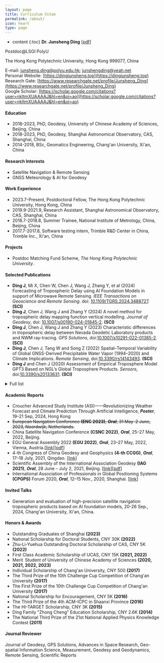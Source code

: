 ```yaml
---
layout: page
title: Curriculum Vitae
permalink: /about/
icon: heart
type: page
---
```

* content
{:toc}
**Dr. Junsheng Ding** [[pdf](https://github.com/Sardingfish/Sardingfish.github.io/blob/master/page/CV_DingJS.pdf)]

Postdoc@LSGI PolyU

The Hong Kong Polytechnic University, Hong Kong 999077, China

E-mail: junsheng.ding@polyu.edu.hk; junshengding@yeah.net  
Personal Website: [https://dingjunsheng.top](https://dingjunsheng.top)  
Research Gate: [https://www.researchgate.net/profile/Junsheng_Ding](https://www.researchgate.net/profile/Junsheng_Ding)  
Google Scholar: [https://scholar.google.com/citations?user=nkItmXUAAAAJ&hl=en&oi=ao](https://scholar.google.com/citations?user=nkItmXUAAAAJ&hl=en&oi=ao)

#### **Education**
- 2018-2023, PhD, Geodesy, University of Chinese Academy of Sciences, Beijing, China
- 2018-2023, PhD, Geodesy, Shanghai Astronomical Observatory, CAS, Shanghai, China
- 2014-2018, BSc, Geomatics Engineering, Chang'an University, Xi'an, China

#### **Research Interests**
- Satellite Navigation & Remote Sensing
- GNSS Meteorology & AI for Geodesy

#### **Work Experience**
- 2023.7-Present, Postdoctoral Fellow, The Hong Kong Polytechnic University, Hong Kong, China
- 2019.9-2021.9, Research Assistant, Shanghai Astronomical Observatory, CAS, Shanghai, China
- 2018.7-2018.8, Summer Trainee, National Institute of Metrology, China, Beijing, China
- 2017.7-2017.8, Software testing intern, Trimble R&D Center in China, Trimble Inc., Xi'an, China

#### **Projects**

- Postdoc Matching Fund Scheme, *The Hong Kong Polytechnic University*.

#### **Selected Publications**

- **Ding J**, Mi X, Chen W, Chen J, Wang J, Zhang Y, et al (2024) Forecasting of Tropospheric Delay using AI Foundation Models in support of Microwave Remote Sensing. *IEEE Transactions on Geoscience and Remote Sensing*. doi: [10.1109/TGRS.2024.3488727](https://doi.org/10.1109/TGRS.2024.3488727). **(SCI)**
- **Ding J**, Chen J, Wang J and Zhang Y (2024) A novel method for tropospheric delay mapping function vertical modelling. *Journal of Geodesy*, doi: [10.1007/s00190-024-01845-2](https://doi.org/10.1007/s00190-024-01845-2). **(SCI)**
- **Ding J**, Chen J, Wang J and Zhang Y (2023) Characteristic differences in tropospheric delay between Nevada Geodetic Laboratory products and NWM ray-tracing. *GPS Solutions*, doi:[10.1007/s10291-022-01385-2](https://link.springer.com/article/10.1007/s10291-022-01385-2). **(SCI)**
- **Ding J**, Chen J, Tang W and Song Z (2022) Spatial–Temporal Variability of Global GNSS-Derived Precipitable Water Vapor (1994–2020) and Climate Implications. *Remote Sensing*, doi:[10.3390/rs14143493](https://www.mdpi.com/2072-4292/14/14/3493/htm). **(SCI)**
- **Ding J** and Chen J (2020) Assessment of Empirical Troposphere Model GPT3 Based on NGL’s Global Troposphere Products. *Sensors*, doi:[10.3390/s20133631](https://www.mdpi.com/1424-8220/20/13/3631). **(SCI)**

<details> <summary>Full list</summary>
<ul>
    <li>Chen J, Song Z, Zhang Y, <b>Ding J</b>, et al. (2025) Clock systematic jump estimation and URA refinement of BDS-3 B2b real-time precise point positioning service. <i>GPS Solutions</i>, doi:<a href="https://doi.org/10.1007/s10291-025-01835-7" target="_blank">10.1007/s10291-025-01835-7</a>. <b>(SCI)</b></li>
    <li>Tang W, Chen J, Zhang Y, <b>Ding J</b> (2024) Analysis of GNSS/Pseudolite Integrated Positioning Accuracy in Urban Canyon Environment. <i>2024 14th International Conference on Indoor Positioning and Indoor Navigation (IPIN)</i>, doi:<a href="https://doi.org/10.1109/IPIN62893.2024.10786141" target="_blank">10.1109/IPIN62893.2024.10786141</a>. <b>(SCI)</b></li>
    <li><b>Ding J</b>, Mi X, Chen W, Chen J, Wang J, Zhang Y, et al (2024) Forecasting of Tropospheric Delay using AI Foundation Models in support of Microwave Remote Sensing. <i>IEEE Transactions on Geoscience and Remote Sensing</i>. doi:<a href="https://doi.org/10.1109/TGRS.2024.3488727" target="_blank">10.1109/TGRS.2024.3488727</a>. <b>(SCI)</b></li>
    <li><b>Ding J</b> (2024) Research on GNSS tropospheric delay modeling and spatial-temporal characteristics analysis of bias. <i>Acta Geodaetica et Cartographica Sinica</i>, (Abstract of PhD thesis, in Chinese) doi:<a href="http://xb.chinasmp.com/CN/10.11947/j.AGCS.2024.20230177" target="_blank">10.11947/j.AGCS.2024.20230177</a>. <b>(EI)</b></li>
    <li>Tang W, Chen J, Zhang Y, <b>Ding J</b> and Song Z (2024) Refined Troposphere Delay Models by NWM Ray-tracing for Pseudolite Positioning System and Their Performance Assessment. <i>Advances in Space Research</i>, doi:<a href="https://doi.org/10.1016/j.asr.2024.02.034" target="_blank">10.1016/j.asr.2024.02.034</a>. <b>(SCI)</b></li>
    <li><b>Ding J</b>, Chen J, Wang J and Zhang Y (2024) A novel method for tropospheric delay mapping function vertical modelling. <i>Journal of Geodesy</i>, doi: <a href="https://doi.org/10.1007/s00190-024-01845-2" target="_blank">10.1007/s00190-024-01845-2</a>. <b>(SCI)</b></li>
    <li>Song Z, Chen J, Zhang Y, Yu C and <b>Ding J</b> (2023) Real-time Multi-GNSS Precise Point Positioning with Ambiguity Resolution Based on the BDS-3 Global Short-message Communication Function. <i>GPS Solutions</i>,  doi:<a href="https://link.springer.com/article/10.1007/s10291-023-01477-7" target="_blank">10.1007/s10291-023-01477-7</a>. <b>(SCI)</b></li>
    <li><b>Ding J</b>, Chen J, Wang J and Zhang Y (2023) Characteristic differences in tropospheric delay between Nevada Geodetic Laboratory products and NWM ray-tracing. <i>GPS Solutions</i>, doi:<a href="https://link.springer.com/article/10.1007/s10291-022-01385-2" target="_blank">10.1007/s10291-022-01385-2</a>. <b>(SCI)</b></li>
    <li>Cui J, Chen J, Wang B, Yu C, <b>Ding J</b> and Wang R (2022) Characteristic Analysis of Satellite DCB Products Provided by CAS and DLR. <i>Progress in Astronomy</i>, (in Chinese) doi:<a href="http://center.shao.ac.cn/twxjz/abstract/2022/20220308.pdf" target="_blank">10.3969/j.issn.1000-8349.2022.03.01</a>. <b>(CSCD)</b></li>
    <li><b>Ding J</b>, Chen J, Tang W and Song Z (2022) Spatial–Temporal Variability of Global GNSS-Derived Precipitable Water Vapor (1994–2020) and Climate Implications. <i>Remote Sensing</i>, doi:<a href="https://www.mdpi.com/2072-4292/14/14/3493/htm" target="_blank">10.3390/rs14143493</a>. <b>(SCI)</b></li>
    <li>Chen J, Zhang Y, Yu C and <b>Ding J</b> (2022) Processing Algorithms and Performance Evaluation of BDS RDSS Location Reporting Service. <i>Acta Geodaetica et Cartographica Sinica</i>, (in Chinese) doi:<a href="http://xb.sinomaps.com/CN/10.11947/j.AGCS.2022.20220024" target="_blank">10.11947/j.AGCS.2022.20220024</a>. <b>(EI)</b></li>
    <li><b>Ding J</b>, Chen J and Tang W (2022) Increasing Trend of Precipitable Water Vapor in Antarctica and Greenland. <i>China Satellite Navigation Conference 2022, Lecture Notes in Electrical Engineering</i>, doi:<a href="http://dx.doi.org/10.1007/978-981-19-2588-7_27" target="_blank">10.1007/978-981-19-2588-7_27</a>. <b>(EI)</b></li>
    <li>Tang W, Chen J, Yu C, <b>Ding J</b> and Wang R (2021) A New Ground-based Pseudolite System Deployment Algorithm Based on MOPSO. <i>Sensors</i>, doi:<a href="https://www.mdpi.com/1424-8220/21/16/5364" target="_blank">10.3390/s21165364</a>. <b>(SCI)</b></li>
    <li><b>Ding J</b> and Chen J (2021) Accuracy Variability of GNSS PWV in the Range of Small and Medium Scale Areas. <i>China Satellite Navigation Conference, CSNC 2021</i>, doi:<a href="https://kns.cnki.net/kcms/detail/detail.aspx?dbcode=CPFD&dbname=CPFDTEMP&filename=WXDH202105001003&v=dT%25mmd2Fa%25mmd2F9hFJSEf0ab7zHb6xI4R4joiAEOerCFtZOWXnGwmaTEorOUXeytcIdnrw2Kuh68fC%25mmd2BcNcmc%3d" target="_blank">10.26914/c.cnkihy.2021.002146</a></li>
    <li>Chen Q, Chen J, Yu C, Zhang Y and <b>Ding J</b> (2020) Comparison of BDS Station Clock Short-term Prediction Models and their Applications in Precise Orbit Determination. <i>Chinese Astronomy and Astrophysics</i>, doi:<a href="https://www.sciencedirect.com/science/article/pii/S0275106220300357" target="_blank">10.1016/j.chinastron.2020.05.008</a>. <b>(SCI)</b></li>
    <li><b>Ding J</b>, Chen J and Wang J (2020) Quality Control Method for ZTD Modeling Based on GNSS Observation Data. <i>Journal of Astronautics</i>, (in Chinese) doi:<a href="http://www.yhxb.org.cn/CN/10.3873/j.issn.1000-1328.2020.09.010" target="_blank">10.3873/j.issn.1000 1328.2020.09.010</a>. <b>(EI)</b></li>
    <li><b>Ding J</b> and Chen J (2020) Assessment of Empirical Troposphere Model GPT3 Based on NGL’s Global Troposphere Products. <i>Sensors</i>, doi:<a href="https://www.mdpi.com/1424-8220/20/13/3631" target="_blank">10.3390/s20133631</a>. <b>(SCI)</b></li>
    <li>Chen J, Wang J, Wang A, <b>Ding J</b> and Zhang Y (2020) SHAtropE—A Regional Gridded ZTD Model for China and the Surrounding Areas. <i>Remote Sensing</i>, doi:<a href="https://www.mdpi.com/2072-4292/12/1/165" target="_blank">10.3390/rs12010165</a>. <b>(SCI)</b></li>
</ul>
</details>





#### **Academic Reports**

<!-- - **Ding J**, Chen J, Wang J and Zhang Y (2023) _Characteristic differences in tropospheric delay between NGL products and NWM ray-tracing, Speaker,_ **European Navigation Conference (ENC 2023)**, Session S02–Position determination, held on 31 May–2 June, 2023 in Noordwijk, Netherlands.

- **Ding J**, Chen J and Tang W (2022) _Increasing Trend of Precipitable Water Vapor in Antarctica and Greenland, Speaker,_ **China Satellite Navigation Conference (CSNC 2022)**, Session S01–Industry Applications of Satellite Navigation, held on 25–27 May, 2022 in Beijing, China.
- **Ding J**, Chen J and Tang W (2022) *Increasing Trend of Precipitable Water Vapor in Antarctica and Greenland, Speaker,* **EGU General Assembly 2022**, Session G5.2 – Atmospheric and Environmental Monitoring with Space-Geodetic Techniques and Contributions to Extreme Weather Studies, held on 23–27 May, 2022 in Vienna, Austria.[[link](https://meetingorganizer.copernicus.org/EGU22/session/42843#Presentations)][[pdf](https://www.researchgate.net/publication/367041037_Increasing_trend_of_Precipitable_Water_Vapor_in_Antarctica_and_Greenland)]
- **Ding J** and Chen J (2021) *Global GNSS PWV Accuracy Assessment and Spatio-temporal Characteristics Analysis (1994-2020), Speaker,* **4-th  Congress of China Geodesy and Geophysics (4-th CCGG)**, CNC-IAMAS, M01: Atmospheric Sounding and Remote Sensing, held on July 17-18, 2021 in Qingdao, China. [[link](http://ddl.escience.cn/f/VWbR)]
- **Ding J** and Chen J (2021) *Long-period Accuracy Evaluation and Spatial-temporal Characterization Analysis of Global GNSS-derived PWV, Speaker,* **Scientific Assembly of the International Association Geodesy (IAG2021)**, Session 5.5: Assimilation of Geodetic Observations in the Modelling of the Atmosphere, Cryosphere and Hydrosphere (Joint ICCC),  held on June 28 - July 2, 2021 in Beijing, China. [[link](https://www.iag2021.com/en/web/program/1646)][[pdf](https://www.researchgate.net/publication/367041555_Long-period_Accuracy_Evaluation_and_Spatial-_temporal_Characterization_Analysis_of_Global_GNSS-derived_PWV)]
- **Ding J** and Chen J (2020) *Assessment of Empirical Troposphere Model GPT3 Based on NGL’s Global Troposphere Products, Speaker,* **International Association of Professionals in Global Positioning Systems (CPGPS) Forum 2020**, Session 5: System and Design of Navigation Signal, held on Nov. 12-15 2020 in Shanghai, China. [[link](http://202.127.29.4/shao_gnss_ac/cpgps2020/program_online.html)] -->
- Croucher Advanced Study Institute (ASI)——Revolutionizing Weather Forecast and Climate Prediction Through Artificial Intelligence, ***Poster***, 19–21 Sep, 2024, Hong Kong
- ~~European Navigation Conference **(ENC 2023)**, ***Oral***, 31 May–2 June, 2023, Noordwijk, Netherlands.~~
- China Satellite Navigation Conference **(CSNC 2022)**, ***Oral***, 25–27 May, 2022, Beijing.
- EGU General Assembly 2022 **(EGU 2022)**, ***Oral***, 23–27 May, 2022, Vienna, Austria.[[link](https://meetingorganizer.copernicus.org/EGU22/session/42843#Presentations)][[pdf](https://www.researchgate.net/publication/367041037_Increasing_trend_of_Precipitable_Water_Vapor_in_Antarctica_and_Greenland)]
- 4-th  Congress of China Geodesy and Geophysics **(4-th CCGG)**, ***Oral***, 17–18 July, 2021, Qingdao. [[link](http://ddl.escience.cn/f/VWbR)]
- Scientific Assembly of the International Association Geodesy **(IAG 2021)**, ***Oral***, 28 June – July 2, 2021, Beijing. [[link](https://www.iag2021.com/en/web/program/1646)][[pdf](https://www.researchgate.net/publication/367041555_Long-period_Accuracy_Evaluation_and_Spatial-_temporal_Characterization_Analysis_of_Global_GNSS-derived_PWV)]
- International Association of Professionals in Global Positioning Systems **(CPGPS)** Forum 2020, ***Oral***, 12–15 Nov., 2020, Shanghai. [[link](http://202.127.29.4/shao_gnss_ac/cpgps2020/program_online.html)]

#### **Invited Talks**

- Generation and evaluation of high-precision satellite navigation tropospheric products based on AI foundation models, 20-26 Sep., 2024, Chang'an University, Xi'an, China.

#### **Honors & Awards**

- Outstanding Graduates of Shanghai **(2023)**
- National Scholarship for Doctoral Students, CNY 30K **(2022)**
- Zhu-Li-Yuehua Outstanding Doctoral Scholarship of CAS, CNY 5K **(2022)**
- First Class Academic Scholarship of UCAS, CNY 15K **(2021, 2022)**
- Merit Student of University of Chinese Academy of Sciences **(2020, 2021, 2022, 2023)**
- Individual Scholarship of Chang'an University, CNY 500 **(2017)**
- The Third Prize of the 10th Challenge Cup  Competition of Chang'an University **(2017)**
- The First Prize of the 10th Challenge Cup  Competition of Chang'an University **(2017)**
- National Scholarship for Encouragement, CNY 5K **(2016)**
- The Third Prize of the 4th ACM-ICPC in Shaanxi Province **(2016)**
- The HI-TARGET Scholarship, CNY 3K **(2015)**
- Ding Family "Zhong Cheng" Education Scholarship, CNY 2.6K **(2014)**
- The National Third Prize of the 21st National Applied Physics Knowledge Contest **(2011)**

#### **Journal  Reviewer**
Journal of Geodesy, GPS Solutions, Advances in Space Research, Geo-spatial Information Science, Measurement, Geodesy and Geodynamics, Remote Sensing, Scientific Reports
